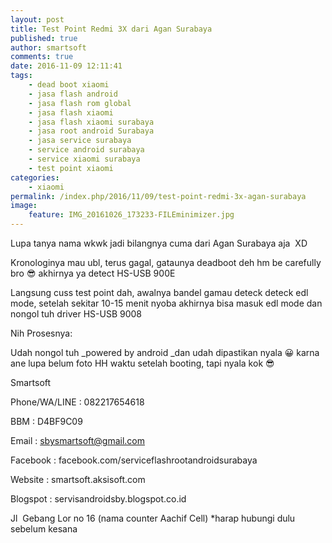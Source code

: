 ```yaml
---
layout: post
title: Test Point Redmi 3X dari Agan Surabaya
published: true
author: smartsoft
comments: true
date: 2016-11-09 12:11:41
tags:
    - dead boot xiaomi
    - jasa flash android
    - jasa flash rom global
    - jasa flash xiaomi
    - jasa flash xiaomi surabaya
    - jasa root android Surabaya
    - jasa service surabaya
    - service android surabaya
    - service xiaomi surabaya
    - test point xiaomi
categories:
    - xiaomi
permalink: /index.php/2016/11/09/test-point-redmi-3x-agan-surabaya
image:
    feature: IMG_20161026_173233-FILEminimizer.jpg
---
```

Lupa tanya nama wkwk jadi bilangnya cuma dari Agan Surabaya aja  XD

Kronologinya mau ubl, terus gagal, gataunya deadboot deh hm be carefully bro 😎 akhirnya ya detect HS-USB 900E

Langsung cuss test point dah, awalnya bandel gamau deteck deteck edl mode, setelah sekitar 10-15 menit nyoba akhirnya bisa masuk edl mode dan nongol tuh driver HS-USB 9008

Nih Prosesnya:















Udah nongol tuh _powered by android _dan udah dipastikan nyala 😀 karna ane lupa belum foto HH waktu setelah booting, tapi nyala kok 😎

Smartsoft
  
Phone/WA/LINE : 082217654618
  
BBM : D4BF9C09
  
Email : sbysmartsoft@gmail.com
  
Facebook : facebook.com/serviceflashrootandroidsurabaya
  
Website : smartsoft.aksisoft.com
  
Blogspot : servisandroidsby.blogspot.co.id
  
Jl  Gebang Lor no 16 (nama counter Aachif Cell) *harap hubungi dulu sebelum kesana